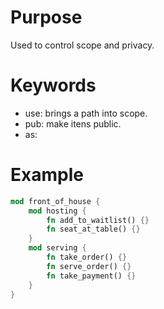 # Purpose

Used to control scope and privacy.

# Keywords

- use: brings a path into scope.
- pub: make itens public.
- as: 

# Example

```rust
mod front_of_house {
    mod hosting {
        fn add_to_waitlist() {}
        fn seat_at_table() {}
    }
    mod serving {
        fn take_order() {}
        fn serve_order() {}
        fn take_payment() {}
    }
}
```